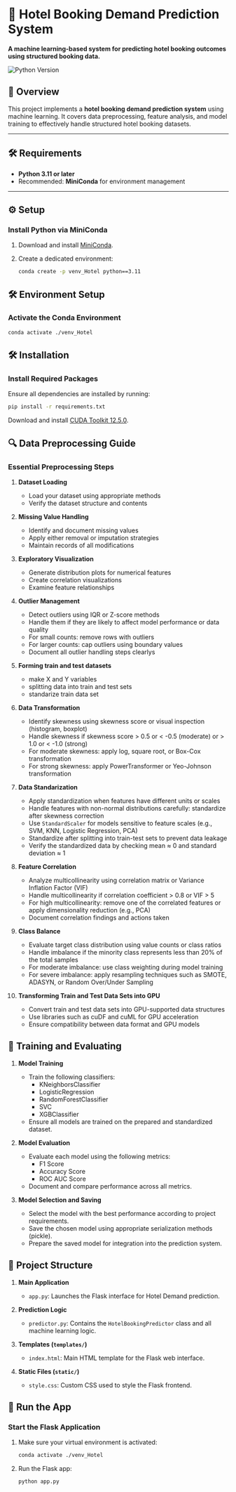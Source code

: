 # 🏨 Hotel Booking Demand Prediction System

**A machine learning-based system for predicting hotel booking outcomes using structured booking data.**  

![Python Version](https://img.shields.io/badge/python-3.11%2B-blue)

## 📌 Overview  

This project implements a **hotel booking demand prediction system** using machine learning. It covers data preprocessing, feature analysis, and model training to effectively handle structured hotel booking datasets.

---

## 🛠️ Requirements  

- **Python 3.11 or later**  
- Recommended: **MiniConda** for environment management  

---

## ⚙️ Setup  

### Install Python via MiniConda  

1. Download and install [MiniConda](https://docs.anaconda.com/free/miniconda/#quick-command-line-install).  
2. Create a dedicated environment:  

   ```bash  
   conda create -p venv_Hotel python==3.11 

## 🛠️ Environment Setup

### Activate the Conda Environment

```bash
conda activate ./venv_Hotel
```

## 🛠️ Installation

### Install Required Packages

Ensure all dependencies are installed by running:

```bash
pip install -r requirements.txt
```

Download and install [CUDA Toolkit 12.5.0](https://developer.nvidia.com/cuda-12-5-0-download-archive).  

## 🔍 Data Preprocessing Guide

### Essential Preprocessing Steps

1. **Dataset Loading**
   - Load your dataset using appropriate methods
   - Verify the dataset structure and contents

2. **Missing Value Handling**
   - Identify and document missing values
   - Apply either removal or imputation strategies
   - Maintain records of all modifications

3. **Exploratory Visualization**
   - Generate distribution plots for numerical features
   - Create correlation visualizations
   - Examine feature relationships

4. **Outlier Management**
   - Detect outliers using IQR or Z-score methods
   - Handle them if they are likely to affect model performance or data quality
   - For small counts: remove rows with outliers
   - For larger counts: cap outliers using boundary values
   - Document all outlier handling steps clearlys

5. **Forming train and test datasets**
   - make X and Y variables
   - splitting data into train and test sets
   - standarize train data set

6. **Data Transformation**
   - Identify skewness using skewness score or visual inspection (histogram, boxplot)
   - Handle skewness if skewness score > 0.5 or < -0.5 (moderate) or > 1.0 or < -1.0 (strong)
   - For moderate skewness: apply log, square root, or Box-Cox transformation
   - For strong skewness: apply PowerTransformer or Yeo-Johnson transformation

7. **Data Standarization**
   - Apply standardization when features have different units or scales  
   - Handle features with non-normal distributions carefully: standardize after skewness correction  
   - Use `StandardScaler` for models sensitive to feature scales (e.g., SVM, KNN, Logistic Regression, PCA)
   - Standardize after splitting into train-test sets to prevent data leakage  
   - Verify the standardized data by checking mean ≈ 0 and standard deviation ≈ 1

8. **Feature Correlation**
   - Analyze multicollinearity using correlation matrix or Variance Inflation Factor (VIF)
   - Handle multicollinearity if correlation coefficient > 0.8 or VIF > 5
   - For high multicollinearity: remove one of the correlated features or apply dimensionality reduction (e.g., PCA)
   - Document correlation findings and actions taken

9. **Class Balance**
   - Evaluate target class distribution using value counts or class ratios
   - Handle imbalance if the minority class represents less than 20% of the total samples
   - For moderate imbalance: use class weighting during model training
   - For severe imbalance: apply resampling techniques such as SMOTE, ADASYN, or Random Over/Under Sampling

10. **Transforming Train and Test Data Sets into GPU**
    - Convert train and test data sets into GPU-supported data structures
    - Use libraries such as cuDF and cuML for GPU acceleration
    - Ensure compatibility between data format and GPU models

## 🎯 Training and Evaluating

1. **Model Training**
   - Train the following classifiers:
     - KNeighborsClassifier
     - LogisticRegression
     - RandomForestClassifier
     - SVC
     - XGBClassifier
   - Ensure all models are trained on the prepared and standardized dataset.

2. **Model Evaluation**
   - Evaluate each model using the following metrics:
     - F1 Score
     - Accuracy Score
     - ROC AUC Score
   - Document and compare performance across all metrics.

3. **Model Selection and Saving**
   - Select the model with the best performance according to project requirements.
   - Save the chosen model using appropriate serialization methods (pickle).
   - Prepare the saved model for integration into the prediction system.

## 📁 Project Structure

1. **Main Application**
   - `app.py`: Launches the Flask interface for Hotel Demand prediction.

2. **Prediction Logic**
   - `predictor.py`: Contains the `HotelBookingPredictor` class and all machine learning logic.

3. **Templates (`templates/`)**
   - `index.html`: Main HTML template for the Flask web interface.

4. **Static Files (`static/`)**
   - `style.css`: Custom CSS used to style the Flask frontend.

## 🚀 Run the App

### Start the Flask Application

1. Make sure your virtual environment is activated:

   ```bash
   conda activate ./venv_Hotel
2. Run the Flask app:

   ```bash
   python app.py
